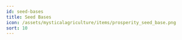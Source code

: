 ```yaml
---
id: seed-bases
title: Seed Bases
icon: /assets/mysticalagriculture/items/prosperity_seed_base.png
sort: 10
---
```


